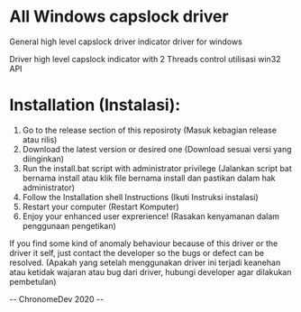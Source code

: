 # All Windows capslock driver
General high level capslock driver indicator driver for windows

Driver high level capslock indicator with 2 Threads control
utilisasi win32 API


# Installation (Instalasi):
1. Go to the release section of this reposiroty (Masuk kebagian release atau rilis)
2. Download the latest version or desired one (Download sesuai versi yang diinginkan)
3. Run the install.bat script with administrator privilege (Jalankan script bat bernama install atau klik file bernama install dan pastikan dalam hak administrator)
4. Follow the Installation shell Instructions (Ikuti Instruksi instalasi)
5. Restart your computer (Restart Komputer)
6. Enjoy your enhanced user exprerience! (Rasakan kenyamanan dalam penggunaan pengetikan)


If you find some kind of anomaly behaviour because of this driver or the driver it self, just contact the developer so the bugs or defect can be resolved.
(Apakah yang setelah menggunakan driver ini terjadi keanehan atau ketidak wajaran atau bug dari driver, hubungi developer agar dilakukan pembetulan)



-- ChronomeDev 2020 --
